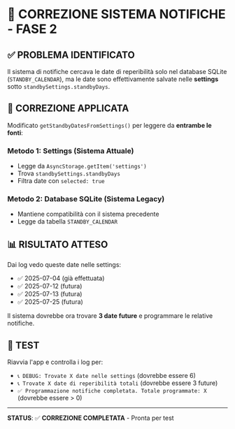 # 🎯 CORREZIONE SISTEMA NOTIFICHE - FASE 2

## ✅ **PROBLEMA IDENTIFICATO**
Il sistema di notifiche cercava le date di reperibilità solo nel database SQLite (`STANDBY_CALENDAR`), ma le date sono effettivamente salvate nelle **settings** sotto `standbySettings.standbyDays`.

## 🔧 **CORREZIONE APPLICATA**
Modificato `getStandbyDatesFromSettings()` per leggere da **entrambe le fonti**:

### **Metodo 1: Settings (Sistema Attuale)**
- Legge da `AsyncStorage.getItem('settings')`
- Trova `standbySettings.standbyDays`
- Filtra date con `selected: true`

### **Metodo 2: Database SQLite (Sistema Legacy)**
- Mantiene compatibilità con il sistema precedente
- Legge da tabella `STANDBY_CALENDAR`

## 📊 **RISULTATO ATTESO**
Dai log vedo queste date nelle settings:
- ✅ 2025-07-04 (già effettuata)
- ✅ 2025-07-12 (futura)  
- ✅ 2025-07-13 (futura)
- ✅ 2025-07-25 (futura)

Il sistema dovrebbe ora trovare **3 date future** e programmare le relative notifiche.

## 🧪 **TEST**
Riavvia l'app e controlla i log per:
- `📞 DEBUG: Trovate X date nelle settings` (dovrebbe essere 6)
- `📞 Trovate X date di reperibilità totali` (dovrebbe essere 3 future)
- `✅ Programmazione notifiche completata. Totale programmate: X` (dovrebbe essere > 0)

---
**STATUS**: ✅ **CORREZIONE COMPLETATA** - Pronta per test
